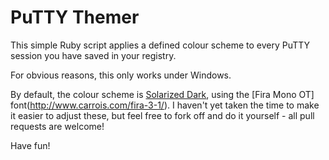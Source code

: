 # PuTTY Themer

This simple Ruby script applies a defined colour scheme to every PuTTY session
you have saved in your registry.

For obvious reasons, this only works under Windows.

By default, the colour scheme is [Solarized Dark](http://ethanschoonover.com/solarized), using the [Fira Mono OT] font(http://www.carrois.com/fira-3-1/). I haven't
yet taken the time to make it easier to adjust these, but feel free to fork off
and do it yourself - all pull requests are welcome!

Have fun!
